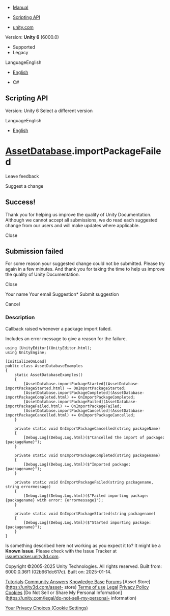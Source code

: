 [ ]()

  * [Manual](../Manual/index.html)
  * [Scripting API](../ScriptReference/index.html)

  * [unity.com](https://unity.com/)

Version: **Unity 6** (6000.0)

  * Supported
  * Legacy

LanguageEnglish

  * [English]()

  * C#

[ ](https://docs.unity3d.com)

## Scripting API

Version: Unity 6 Select a different version

LanguageEnglish

  * [English]()

#  [AssetDatabase](AssetDatabase.html).importPackageFailed

Leave feedback

Suggest a change

## Success!

Thank you for helping us improve the quality of Unity Documentation. Although
we cannot accept all submissions, we do read each suggested change from our
users and will make updates where applicable.

Close

## Submission failed

For some reason your suggested change could not be submitted. Please <a>try
again</a> in a few minutes. And thank you for taking the time to help us
improve the quality of Unity Documentation.

Close

Your name Your email Suggestion* Submit suggestion

Cancel

[ ]()

### Description

Callback raised whenever a package import failed.

Includes an error message to give a reason for the failure.

    
    
    using [UnityEditor](UnityEditor.html);
    using UnityEngine;  
      
    [InitializeOnLoad]
    public class AssetDatabaseExamples
    {
        static AssetDatabaseExamples()
        {
            [AssetDatabase.importPackageStarted](AssetDatabase-importPackageStarted.html) += OnImportPackageStarted;
            [AssetDatabase.importPackageCompleted](AssetDatabase-importPackageCompleted.html) += OnImportPackageCompleted;
            [AssetDatabase.importPackageFailed](AssetDatabase-importPackageFailed.html) += OnImportPackageFailed;
            [AssetDatabase.importPackageCancelled](AssetDatabase-importPackageCancelled.html) += OnImportPackageCancelled;
        }  
      
        private static void OnImportPackageCancelled(string packageName)
        {
            [Debug.Log](Debug.Log.html)($"Cancelled the import of package: {packageName}");
        }  
      
        private static void OnImportPackageCompleted(string packagename)
        {
            [Debug.Log](Debug.Log.html)($"Imported package: {packagename}");
        }  
      
        private static void OnImportPackageFailed(string packagename, string errormessage)
        {
            [Debug.Log](Debug.Log.html)($"Failed importing package: {packagename} with error: {errormessage}");
        }  
      
        private static void OnImportPackageStarted(string packagename)
        {
            [Debug.Log](Debug.Log.html)($"Started importing package: {packagename}");
        }
    }

Is something described here not working as you expect it to? It might be a
**Known Issue**. Please check with the Issue Tracker at
[issuetracker.unity3d.com](https://issuetracker.unity3d.com).

Copyright ©2005-2025 Unity Technologies. All rights reserved. Built from:
6000.0.36f1 (02b661dc617c). Built on: 2025-01-14.

[Tutorials](https://unity3d.com/learn) [Community
Answers](https://answers.unity3d.com) [Knowledge
Base](https://support.unity3d.com/hc/en-us)
[Forums](https://forum.unity3d.com) [Asset Store](https://unity3d.com/asset-
store) [Terms of use](https://docs.unity3d.com/Manual/TermsOfUse.html)
[Legal](https://unity.com/legal) [Privacy
Policy](https://unity.com/legal/privacy-policy)
[Cookies](https://unity.com/legal/cookie-policy) [Do Not Sell or Share My
Personal Information](https://unity.com/legal/do-not-sell-my-personal-
information)

[Your Privacy Choices (Cookie Settings)](javascript:void\(0\);)


